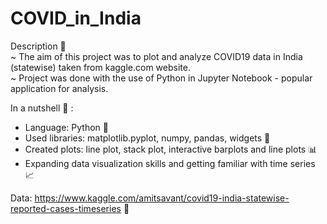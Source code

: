 # COVID_in_India
Description :page_with_curl: <br />
~ The aim of this project was to plot and analyze COVID19 data in India (statewise) taken from kaggle.com website. <br />
~ Project was done with the use of Python in Jupyter Notebook - popular application for analysis.

In a nutshell :chestnut: :
- Language: Python :snake:
- Used libraries: matplotlib.pyplot, numpy, pandas, widgets :closed_book:
- Created plots: line plot, stack plot, interactive barplots and line plots :bar_chart:
- Expanding data visualization skills and getting familiar with time series :chart_with_upwards_trend:

Data: https://www.kaggle.com/amitsavant/covid19-india-statewise-reported-cases-timeseries :open_file_folder:
